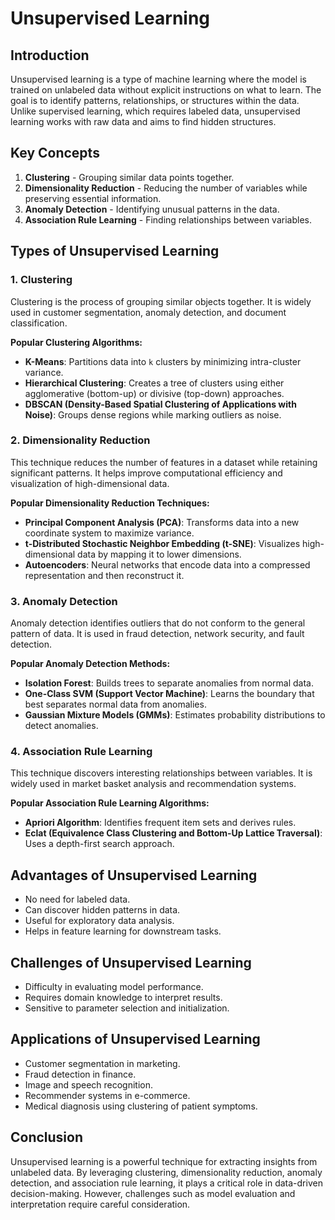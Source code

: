 # Unsupervised Learning

## Introduction
Unsupervised learning is a type of machine learning where the model is trained on unlabeled data without explicit instructions on what to learn. The goal is to identify patterns, relationships, or structures within the data. Unlike supervised learning, which requires labeled data, unsupervised learning works with raw data and aims to find hidden structures.

## Key Concepts
1. **Clustering** - Grouping similar data points together.
2. **Dimensionality Reduction** - Reducing the number of variables while preserving essential information.
3. **Anomaly Detection** - Identifying unusual patterns in the data.
4. **Association Rule Learning** - Finding relationships between variables.

## Types of Unsupervised Learning

### 1. Clustering
Clustering is the process of grouping similar objects together. It is widely used in customer segmentation, anomaly detection, and document classification.

**Popular Clustering Algorithms:**
- **K-Means**: Partitions data into `k` clusters by minimizing intra-cluster variance.
- **Hierarchical Clustering**: Creates a tree of clusters using either agglomerative (bottom-up) or divisive (top-down) approaches.
- **DBSCAN (Density-Based Spatial Clustering of Applications with Noise)**: Groups dense regions while marking outliers as noise.

### 2. Dimensionality Reduction
This technique reduces the number of features in a dataset while retaining significant patterns. It helps improve computational efficiency and visualization of high-dimensional data.

**Popular Dimensionality Reduction Techniques:**
- **Principal Component Analysis (PCA)**: Transforms data into a new coordinate system to maximize variance.
- **t-Distributed Stochastic Neighbor Embedding (t-SNE)**: Visualizes high-dimensional data by mapping it to lower dimensions.
- **Autoencoders**: Neural networks that encode data into a compressed representation and then reconstruct it.

### 3. Anomaly Detection
Anomaly detection identifies outliers that do not conform to the general pattern of data. It is used in fraud detection, network security, and fault detection.

**Popular Anomaly Detection Methods:**
- **Isolation Forest**: Builds trees to separate anomalies from normal data.
- **One-Class SVM (Support Vector Machine)**: Learns the boundary that best separates normal data from anomalies.
- **Gaussian Mixture Models (GMMs)**: Estimates probability distributions to detect anomalies.

### 4. Association Rule Learning
This technique discovers interesting relationships between variables. It is widely used in market basket analysis and recommendation systems.

**Popular Association Rule Learning Algorithms:**
- **Apriori Algorithm**: Identifies frequent item sets and derives rules.
- **Eclat (Equivalence Class Clustering and Bottom-Up Lattice Traversal)**: Uses a depth-first search approach.

## Advantages of Unsupervised Learning
- No need for labeled data.
- Can discover hidden patterns in data.
- Useful for exploratory data analysis.
- Helps in feature learning for downstream tasks.

## Challenges of Unsupervised Learning
- Difficulty in evaluating model performance.
- Requires domain knowledge to interpret results.
- Sensitive to parameter selection and initialization.

## Applications of Unsupervised Learning
- Customer segmentation in marketing.
- Fraud detection in finance.
- Image and speech recognition.
- Recommender systems in e-commerce.
- Medical diagnosis using clustering of patient symptoms.

## Conclusion

Unsupervised learning is a powerful technique for extracting insights from unlabeled data. By leveraging clustering, dimensionality reduction, anomaly detection, and association rule learning, it plays a critical role in data-driven decision-making. However, challenges such as model evaluation and interpretation require careful consideration.

